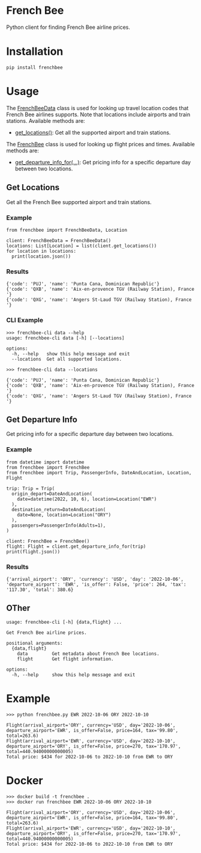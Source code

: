 # French Bee
Python client for finding French Bee airline prices.

# Installation
``
pip install frenchbee
``

# Usage
The [FrenchBeeData](frenchbee/data.py) class is used for looking up travel location codes that French Bee airlines supports. Note that locations include airports and train stations. Available methods are:
- [get_locations()](#get-locations): Get all the supported airport and train stations.

The [FrenchBee](frenchbee/frenchbee.py) class is used for looking up flight prices and times. Available methods are:
- [get_departure_info_for(...)](#get-departure-info): Get pricing info for a specific departure day between two locations.

## Get Locations
Get all the French Bee supported airport and train stations.

### Example
```
from frenchbee import FrenchBeeData, Location

client: FrenchBeeData = FrenchBeeData()
locations: List[Location] = list(client.get_locations())
for location in locations:
  print(location.json())
```

### Results
```
{'code': 'PUJ', 'name': 'Punta Cana, Dominican Republic'}
{'code': 'QXB', 'name': 'Aix-en-provence TGV (Railway Station), France '}
{'code': 'QXG', 'name': 'Angers St-Laud TGV (Railway Station), France '}
```

### CLI Example
```
>>> frenchbee-cli data --help     
usage: frenchbee-cli data [-h] [--locations]

options:
  -h, --help   show this help message and exit
  --locations  Get all supported locations.

>>> frenchbee-cli data --locations

{'code': 'PUJ', 'name': 'Punta Cana, Dominican Republic'}
{'code': 'QXB', 'name': 'Aix-en-provence TGV (Railway Station), France '}
{'code': 'QXG', 'name': 'Angers St-Laud TGV (Railway Station), France '}
```

## Get Departure Info
Get pricing info for a specific departure day between two locations.

### Example
```
from datetime import datetime
from frenchbee import FrenchBee
from frenchbee import Trip, PassengerInfo, DateAndLocation, Location, Flight

trip: Trip = Trip(
  origin_depart=DateAndLocation(
    date=datetime(2022, 10, 6), location=Location("EWR")
  ),
  destination_return=DateAndLocation(
    date=None, location=Location("ORY")
  ),
  passengers=PassengerInfo(Adults=1),
)

client: FrenchBee = FrenchBee()
flight: Flight = client.get_departure_info_for(trip)
print(flight.json())
```

### Results
```
{'arrival_airport': 'ORY', 'currency': 'USD', 'day': '2022-10-06', 'departure_airport': 'EWR', 'is_offer': False, 'price': 264, 'tax': '117.30', 'total': 380.6}
```

## OTher

```
usage: frenchbee-cli [-h] {data,flight} ...

Get French Bee airline prices.

positional arguments:
  {data,flight}
    data         Get metadata about French Bee locations.
    flight       Get flight information.

options:
  -h, --help     show this help message and exit
```

# Example
```
>>> python frenchbee.py EWR 2022-10-06 ORY 2022-10-10

Flight(arrival_airport='ORY', currency='USD', day='2022-10-06', departure_airport='EWR', is_offer=False, price=164, tax='99.80', total=263.6)
Flight(arrival_airport='EWR', currency='USD', day='2022-10-10', departure_airport='ORY', is_offer=False, price=270, tax='170.97', total=440.94000000000005)
Total price: $434 for 2022-10-06 to 2022-10-10 from EWR to ORY
```

# Docker

```
>>> docker build -t frenchbee .
>>> docker run frenchbee EWR 2022-10-06 ORY 2022-10-10

Flight(arrival_airport='ORY', currency='USD', day='2022-10-06', departure_airport='EWR', is_offer=False, price=164, tax='99.80', total=263.6)
Flight(arrival_airport='EWR', currency='USD', day='2022-10-10', departure_airport='ORY', is_offer=False, price=270, tax='170.97', total=440.94000000000005)
Total price: $434 for 2022-10-06 to 2022-10-10 from EWR to ORY
```